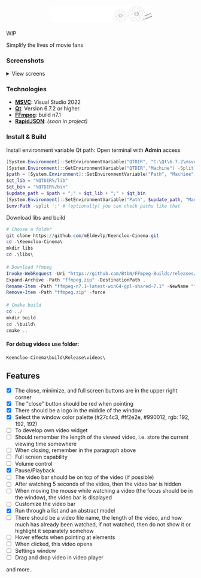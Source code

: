 <div align="center">
<h3><img src="rsc/logo_git.png" alt="logo" width="275"></h3>
</div>
WIP

Simplify the lives of movie fans

### Screenshots
<details>
  <summary>View screens</summary>
  <img src="https://i.imgur.com/QMXUBdY.png" alt="first screen" width="700"/>
  <img src="https://i.imgur.com/qaDk3Qp.png" alt="second screen" width="400"/>
</details>

### Technologies
- **[MSVC](https://visualstudio.microsoft.com/ru)**: Visual Studio 2022
- **[Qt](https://www.qt.io/download-dev)**: Version 6.7.2 or higher.
- **[FFmpeg](https://github.com/BtbN/FFmpeg-Builds/releases/tag/latest)**: build n7.1 
- **[RapidJSON](https://rapidjson.org/)**: _(soon in project)_

### Install & Build
Install environment variable Qt path:
Open terminal with **Admin** access
```powershell
[System.Environment]::SetEnvironmentVariable("QTDIR", "C:\Qt\6.7.2\msvc2019_64", "Machine")
[System.Environment]::GetEnvironmentVariable("QTDIR","Machine") -Split ";" # (optionally) you can check var like that
$path = [System.Environment]::GetEnvironmentVariable("Path", "Machine")
$qt_lib = "%QTDIR%/lib"
$qt_bin = "%QTDIR%/bin"
$update_path = $path + ";" + $qt_lib + ";" + $qt_bin
[System.Environment]::SetEnvironmentVariable("Path", $update_path, "Machine")
$env:Path -split ';' # (optionally) you can check paths like that
```
Download libs and build
```powershell
# Choose a folder
git clone https://github.com/mEldevlp/Keencloo-Cinema.git
cd .\Keencloo-Cinema\
mkdir libs
cd .\libs\

# Download ffmpeg
Invoke-WebRequest -Uri "https://github.com/BtbN/FFmpeg-Builds/releases/download/latest/ffmpeg-n7.1-latest-win64-gpl-shared-7.1.zip" -OutFile "ffmpeg.zip"
Expand-Archive -Path "ffmpeg.zip" -DestinationPath .
Rename-Item -Path "ffmpeg-n7.1-latest-win64-gpl-shared-7.1" -NewName "ffmpeg"
Remove-Item -Path "ffmpeg.zip" -force

# Cmake build
cd ../
mkdir build
cd .\build\
cmake ..
```

#### For debug videos use folder:
```
Keencloo-Cinema\build\Release\videos\
```
## Features
- [x] The close, minimize, and full screen buttons are in the upper right corner
- [x] The "close" button should be red when pointing
- [x] There should be a logo in the middle of the window
- [x] Select the window color palette (#27c4c3, #ff2e2e, #990012, rgb: 192, 192, 192)
- [ ] To develop own video widget
- [ ] Should remember the length of the viewed video, i.e. store the current viewing time somewhere
- [ ] When closing, remember in the paragraph above
- [ ] Full screen capability
- [ ] Volume control
- [x] Pause/Playback
- [ ] The video bar should be on top of the video (if possible)
- [ ] After watching 5 seconds of the video, then the video bar is hidden
- [ ] When moving the mouse while watching a video (the focus should be in the window), the video bar is displayed
- [ ] Customize the video bar
- [x] Run through a list and an abstract model
- [ ] There should be a video file name, the length of the video, and how much has already been watched, if not watched, then do not show it or highlight it separately somehow
- [ ] Hover effects when pointing at elements
- [ ] When clicked, this video opens
- [ ] Settings window
- [ ] Drag and drop video in video player

and more..
